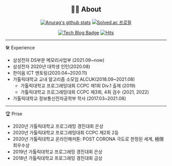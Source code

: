 <div align=center>
  
## 🙋‍♀️ About
  
  
[![Anurag's github stats](https://github-readme-stats.vercel.app/api?username=gjdms611&theme=onedark)](https://github.com/anuraghazra/github-readme-stats)
[![Solved.ac 프로필](http://mazassumnida.wtf/api/v2/generate_badge?boj=gjdms611)](https://solved.ac/gjdms611)

  
[![Tech Blog Badge](http://img.shields.io/badge/-Tech%20blog-black?style=flat-square&logo=github&link=https://gjdms611.github.io/)](https://gjdms611.github.io/)
[![Hits](https://hits.seeyoufarm.com/api/count/incr/badge.svg?url=https%3A%2F%2Fgithub.com%2Fgjdms611)](https://hits.seeyoufarm.com) 

</div>

---

🛠️ Experience
* 삼성전자 DS부문 메모리사업부 (2021.09~now)
* 삼성전자 2020년 대학생 인턴(2020.08)
* 한이음 ICT 멘토링(2020.04~2020.11)
* 가톨릭대학교 교내 알고리즘 소모임 ALCUK(2018.09~2021.08)
  *  가톨릭대학교 프로그래밍대회 CCPC 제1회 Div.1 출제 (2019)
  *  가톨릭대학교 프로그래밍대회 CCPC 제3회, 4회 검수 (2021, 2022)
* 가톨릭대학교 정보통신전자공학부 학사 (2017.03~2021.08)

---

🏆 Prise
* 2020년 가톨릭대학교 프로그래밍 경진대회 은상
* 2020년 가톨릭대학교 프로그래밍대회 CCPC 제2회 2등
* 2020년 가톨릭대학교 온라인해커톤: POST CORONA 극도로 한정된 세계, 極限 최우수상
* 2019년 가톨릭대학교 프로그래밍 경진대회 은상
* 2018년 가톨릭대학교 프로그래밍 경진대회 금상

<!--
**gjdms611/gjdms611** is a ✨ _special_ ✨ repository because its `README.md` (this file) appears on your GitHub profile.

Here are some ideas to get you started:

- 🔭 I’m currently working on ...
- 🌱 I’m currently learning ...
- 👯 I’m looking to collaborate on ...
- 🤔 I’m looking for help with ...
- 💬 Ask me about ...
- 📫 How to reach me: ...
- 😄 Pronouns: ...
- ⚡ Fun fact: ...
-->

